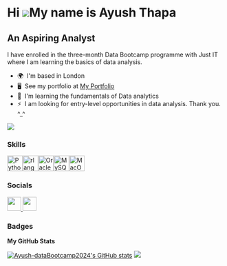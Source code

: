 Hi ![](https://user-images.githubusercontent.com/18350557/176309783-0785949b-9127-417c-8b55-ab5a4333674e.gif)My name is Ayush Thapa
===================================================================================================================================
An Aspiring Analyst
-------------------

I have enrolled in the three-month Data Bootcamp programme with Just IT where I am learning the basics of data analysis.

*   🌍  I'm based in London
*   🖥️  See my portfolio at [My Portfolio](https://sites.google.com/view/ayush-thapa/home)
*   🧠  I'm learning the fundamentals of Data analytics
*   ⚡  I am looking for entry-level opportunities in data analysis. Thank you. ^\_^


<a href="https://www.github.com/Ayush-dataBootcamp2024" target="_blank" rel="noreferrer"><img src="https://img.shields.io/github/followers/Ayush-dataBootcamp2024?logo=github&style=for-the-badge&color=444e59&labelColor=0f172a" /></a>


### Skills  

<p align="left"> <a href="https://www.python.org/" target="_blank" rel="noreferrer"><img src="https://raw.githubusercontent.com/danielcranney/readme-generator/main/public/icons/skills/python-colored.svg" width="36" height="36" alt="Python" /></a><a href="https://www.r-project.org/" target="_blank" rel="noreferrer"><img src="https://raw.githubusercontent.com/danielcranney/readme-generator/main/public/icons/skills/rlang-colored.svg" width="36" height="36" alt="rlang" /></a><a href="https://www.oracle.com/uk/index.html" target="_blank" rel="noreferrer"><img src="https://raw.githubusercontent.com/danielcranney/readme-generator/main/public/icons/skills/oracle-colored.svg" width="36" height="36" alt="Oracle" /></a><a href="https://www.mysql.com/" target="_blank" rel="noreferrer"><img src="https://raw.githubusercontent.com/danielcranney/readme-generator/main/public/icons/skills/mysql-colored.svg" width="36" height="36" alt="MySQL" /></a><a href="https://apple.com" target="_blank" rel="noreferrer"><img src="https://raw.githubusercontent.com/danielcranney/readme-generator/main/public/icons/skills/macos-colored.svg" width="36" height="36" alt="MacOS" /></a> </p>


### Socials  

<p align="left"> <a href="https://www.github.com/Ayush-dataBootcamp2024" target="_blank" rel="noreferrer"> <picture> <source media="(prefers-color-scheme: dark)" srcset="https://raw.githubusercontent.com/danielcranney/readme-generator/main/public/icons/socials/github-dark.svg" /> <source media="(prefers-color-scheme: light)" srcset="https://raw.githubusercontent.com/danielcranney/readme-generator/main/public/icons/socials/github.svg" /> <img src="https://raw.githubusercontent.com/danielcranney/readme-generator/main/public/icons/socials/github.svg" width="32" height="32" /> </picture> </a> <a href="https://www.linkedin.com/in/ayush-thapa-a33788128" target="_blank" rel="noreferrer"> <picture> <source media="(prefers-color-scheme: dark)" srcset="https://raw.githubusercontent.com/danielcranney/readme-generator/main/public/icons/socials/linkedin-dark.svg" /> <source media="(prefers-color-scheme: light)" srcset="https://raw.githubusercontent.com/danielcranney/readme-generator/main/public/icons/socials/linkedin.svg" /> <img src="https://raw.githubusercontent.com/danielcranney/readme-generator/main/public/icons/socials/linkedin.svg" width="32" height="32" /> </picture> </a></p>


### Badges

<b>My GitHub Stats</b>

<a href="http://www.github.com/Ayush-dataBootcamp2024"><img src="https://github-readme-stats.vercel.app/api?username=Ayush-dataBootcamp2024&show_icons=true&hide=stars,prs,contribs&count_private=true&title_color=3382ed&text_color=facc15&icon_color=14b8a6&bg_color=0f172a&hide_border=true&show_icons=true" alt="Ayush-dataBootcamp2024's GitHub stats" /></a>
<a href="http://www.github.com/Ayush-dataBootcamp2024"><img src="https://github-readme-streak-stats.herokuapp.com/?user=Ayush-dataBootcamp2024&stroke=facc15&background=0f172a&ring=3382ed&fire=3382ed&currStreakNum=facc15&currStreakLabel=3382ed&sideNums=facc15&sideLabels=facc15&dates=facc15&hide_border=true" /></a>

               
 
